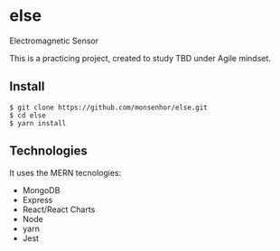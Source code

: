 # else
Electromagnetic Sensor

This is a practicing project, created to study TBD under Agile mindset.

## Install
```
$ git clone https://github.com/monsenhor/else.git
$ cd else
$ yarn install
```

## Technologies

It uses the MERN tecnologies:

* MongoDB
* Express
* React/React Charts
* Node
* yarn
* Jest
